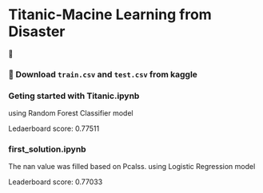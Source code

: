 # Titanic-Macine Learning from Disaster
:ship: 


### 🔨 Download `train.csv` and `test.csv` from kaggle


### Geting started with Titanic.ipynb
using Random Forest Classifier model

Ledaerboard score: 0.77511


### first_solution.ipynb
The nan value was filled based on Pcalss.
using Logistic Regression model

Leaderboard score: 0.77033


